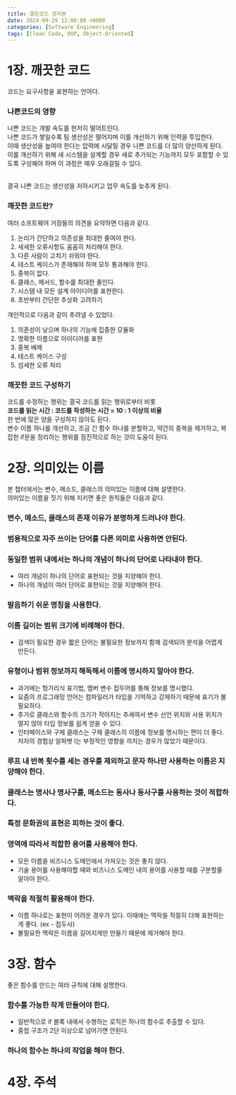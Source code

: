 ```yaml
---
title: 클린코드 정리본
date: 2024-09-29 12:00:00 +0800
categories: [Software Engineering]
tags: [Clean Code, OOP, Object-Oriented]
---
```


# **1장. 깨끗한 코드**

코드는 요구사항을 표현하는 언어다. <br>

### **나쁜코드의 영향**

나쁜 코드는 개발 속도를 현저히 떨어트린다. <br>
나쁜 코드가 쌓일수록 팀 생산성은 떨어지며 이를 개선하기 위해 인력을 투입한다. <br>
이때 생산성을 높여야 한다는 압력에 시달릴 경우 나쁜 코드를 더 많이 양산하게 된다. <br>
이를 개선하기 위해 새 시스템을 설계할 경우 새로 추가되는 기능까지 모두 포함할 수 있도록 구성해야 하며 이 과정은 매우 오래걸릴 수 있다. <br><br>

결국 나쁜 코드는 생산성을 저하시키고 업무 속도를 늦추게 된다.

### **깨끗한 코드란?**

여러 소프트웨어 거장들의 의견을 요약하면 다음과 같다. <br>

1. 논리가 간단하고 의존성을 최대한 줄여야 한다.
2. 세세한 오류사항도 꼼꼼히 처리해야 한다.
3. 다른 사람이 고치기 쉬워야 한다.
4. 테스트 케이스가 존재해야 하며 모두 통과해야 한다.
5. 중복이 없다.
6. 클래스, 메서드, 함수를 최대한 줄인다.
7. 시스템 내 모든 설계 아이디어를 표현한다.
8. 초반부터 간단한 추상화 고려하기

개인적으로 다음과 같이 추려낼 수 있었다. <br>

1. 의존성이 낮으며 하나의 기능에 집중한 모듈화
2. 명확한 이름으로 아이디어를 표현
3. 중복 배제
4. 테스트 케이스 구성
5. 섬세한 오류 처리

### **깨끗한 코드 구성하기**

코드를 수정하는 행위는 결국 코드를 읽는 행위로부터 비롯 <br>
**코드를 읽는 시간 : 코드를 작성하는 시간 = 10 : 1 이상의 비율** <br>
한 번에 많은 양을 구성하지 않아도 된다. <br>
변수 이름 하나를 개선하고, 조금 긴 함수 하나를 분할하고, 약간의 중복을 제거하고, 복잡한 if문을 정리하는 행위를 점진적으로 하는 것이 도움이 된다. <br>

# **2장. 의미있는 이름**

본 챕터에서는 변수, 메소드, 클래스의 의미있는 이름에 대해 설명한다. <br>
의미있는 이름을 짓기 위해 지키면 좋은 원칙들은 다음과 같다. <br>

### **변수, 메소드, 클래스의 존재 이유가 분명하게 드러나야 한다.**

### **범용적으로 자주 쓰이는 단어를 다른 의미로 사용하면 안된다.**

### **동일한 범위 내에서는 하나의 개념이 하나의 단어로 나타내야 한다.**

- 여러 개념이 하나의 단어로 표현되는 것을 지양해야 한다.
- 하나의 개념이 여러 단어로 표현되는 것을 지양해야 한다.

### **발음하기 쉬운 명칭을 사용한다.**

### **이름 길이는 범위 크기에 비례해야 한다.**

- 검색이 필요한 경우 짧은 단어는 불필요한 정보까지 함께 검색되어 분석을 어렵게 만든다.

### **유형이나 범위 정보까지 해독해서 이름에 명시하지 말아야 한다.**

- 과거에는 헝가리식 표기법, 멤버 변수 접두어를 통해 정보를 명시했다.
- 요즘의 프로그래밍 언어는 컴파일러가 타입을 기억하고 강제하기 때문에 표기가 불필요하다.
- 추가로 클래스와 함수의 크기가 작아지는 추세여서 변수 선언 위치와 사용 위치가 멀지 않아 타입 정보를 쉽게 얻을 수 있다.
- 인터페이스와 구체 클래스는 구체 클래스의 이름에 정보를 명시하는 편이 더 좋다. 저자의 경험상 알파벳 I는 부정적인 영향을 끼치는 경우가 많았기 때문이다.

### **루프 내 반복 횟수를 세는 경우를 제외하고 문자 하나만 사용하는 이름은 지양해야 한다.**

### **클래스는 명사나 명사구를, 메소드는 동사나 동사구를 사용하는 것이 적합하다.**

### **특정 문화권의 표현은 피하는 것이 좋다.**

### **영역에 따라서 적합한 용어를 사용해야 한다.**

- 모든 이름을 비즈니스 도메인에서 가져오는 것은 좋지 않다.
- 기술 용어를 사용해야할 때와 비즈니스 도메인 내의 용어를 사용할 때를 구분할줄 알아야 한다.

### **맥락을 적절히 활용해야 한다.**

- 이름 하나로는 표현이 어려운 경우가 있다. 이때에는 맥락을 적절히 더해 표현하는게 좋다. (ex - 접두사)
- 불필요한 맥락은 이름을 길어지게만 만들기 때문에 제거해야 한다.

# **3장. 함수**

좋은 함수를 만드는 여러 규칙에 대해 설명한다.

### **함수를 가능한 작게 만들어야 한다.**

- 일반적으로 if 블록 내에서 수행하는 로직은 하나의 함수로 추출할 수 있다.
- 중첩 구조가 2단 이상으로 넘어가면 안된다.

### **하나의 함수는 하나의 작업을 해야 한다.**

# **4장. 주석**
